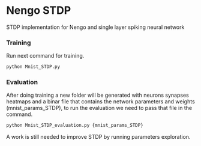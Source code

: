 # Nengo STDP

STDP implementation for Nengo and single layer spiking neural network

### Training

Run next command for training.
```bash
python Mnist_STDP.py
```

### Evaluation

After doing training a new folder will be generated with neurons synapses heatmaps and a binar file that contains the network parameters and weights (mnist_params_STDP), to run the evaluation we need to pass that file in the command.
```bash
python Mnist_STDP_evaluation.py {mnist_params_STDP}
```

A work is still needed to improve STDP by running parameters exploration.
